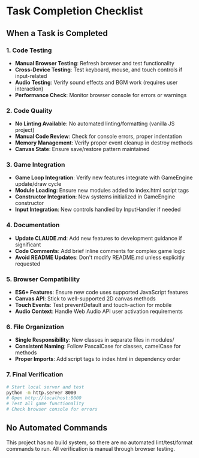# Task Completion Checklist

## When a Task is Completed

### 1. Code Testing
- **Manual Browser Testing**: Refresh browser and test functionality
- **Cross-Device Testing**: Test keyboard, mouse, and touch controls if input-related
- **Audio Testing**: Verify sound effects and BGM work (requires user interaction)
- **Performance Check**: Monitor browser console for errors or warnings

### 2. Code Quality
- **No Linting Available**: No automated linting/formatting (vanilla JS project)
- **Manual Code Review**: Check for console errors, proper indentation
- **Memory Management**: Verify proper event cleanup in destroy methods
- **Canvas State**: Ensure save/restore pattern maintained

### 3. Game Integration
- **Game Loop Integration**: Verify new features integrate with GameEngine update/draw cycle
- **Module Loading**: Ensure new modules added to index.html script tags
- **Constructor Integration**: New systems initialized in GameEngine constructor
- **Input Integration**: New controls handled by InputHandler if needed

### 4. Documentation
- **Update CLAUDE.md**: Add new features to development guidance if significant
- **Code Comments**: Add brief inline comments for complex game logic
- **Avoid README Updates**: Don't modify README.md unless explicitly requested

### 5. Browser Compatibility
- **ES6+ Features**: Ensure new code uses supported JavaScript features
- **Canvas API**: Stick to well-supported 2D canvas methods
- **Touch Events**: Test preventDefault and touch-action for mobile
- **Audio Context**: Handle Web Audio API user activation requirements

### 6. File Organization
- **Single Responsibility**: New classes in separate files in modules/
- **Consistent Naming**: Follow PascalCase for classes, camelCase for methods
- **Proper Imports**: Add script tags to index.html in dependency order

### 7. Final Verification
```bash
# Start local server and test
python -m http.server 8000
# Open http://localhost:8000
# Test all game functionality
# Check browser console for errors
```

## No Automated Commands
This project has no build system, so there are no automated lint/test/format commands to run. All verification is manual through browser testing.